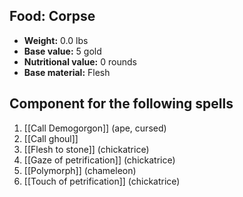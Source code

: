 ## Food: Corpse

- **Weight:** 0.0 lbs
- **Base value:** 5 gold
- **Nutritional value:** 0 rounds
- **Base material:** Flesh

## Component for the following spells

1. [[Call Demogorgon]] (ape, cursed)
2. [[Call ghoul]]
3. [[Flesh to stone]] (chickatrice)
4. [[Gaze of petrification]] (chickatrice)
5. [[Polymorph]] (chameleon)
6. [[Touch of petrification]] (chickatrice)
